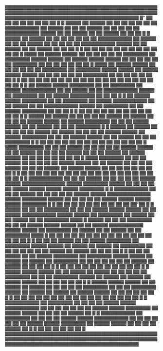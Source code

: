▓▓▓▓▓▓▓▓▓▓▓▓▓▓▓▓▓▓▓▓▓▓▓▓▓▓▓▓▓▓▓▓▓▓▓▓▓▓▓▓▓▓▓▓▓▓▓▓▓▓▓▓▓▓▓▓▓▓▓▓▓▓▓▓▓▓▓▓▓▓▓▓▓▓▓▓▓▓▓▓▓▓▓▓▓▓▓▓▓▓▓▓▓▓▓▓▓▓▓▓▓▓▓▓▓▓▓▓▓▓▓▓▓▓▓▓▓▓▓▓▓▓▓▓▓▓▓▓▓▓▓▓▓▓▓▓▓▓▓▓▓
▓*   ▓▓       ▓▓                      ▓▓ ▓▓             ▓▓                      ▓▓                                  ▓▓    ▓▓                ▓
▓ ▓▓▓▓▓ ▓▓ ▓▓▓▓▓ ▓▓ ▓▓ ▓▓ ▓▓ ▓▓ ▓▓ ▓▓ ▓▓▓▓▓▓▓▓▓▓▓ ▓▓ ▓▓▓▓▓ ▓▓ ▓▓ ▓▓ ▓▓▓▓▓ ▓▓ ▓▓ ▓▓ ▓▓ ▓▓ ▓▓▓▓▓▓▓▓▓▓▓ ▓▓▓▓▓ ▓▓ ▓▓ ▓▓▓▓▓ ▓▓ ▓▓ ▓▓▓▓▓ ▓▓ ▓▓ ▓▓ ▓
▓ ▓▓▓▓▓ ▓▓ ▓▓▓▓▓ ▓▓ ▓▓ ▓▓ ▓▓ ▓▓ ▓▓ ▓▓ ▓▓▓▓▓▓▓▓▓▓▓ ▓▓ ▓▓▓▓▓ ▓▓ ▓▓ ▓▓ ▓▓▓▓▓ ▓▓ ▓▓ ▓▓ ▓▓ ▓▓ ▓▓▓▓▓▓▓▓▓▓▓ ▓▓▓▓▓ ▓▓ ▓▓ ▓▓▓▓▓ ▓▓ ▓▓ ▓▓▓▓▓ ▓▓ ▓▓ ▓▓ ▓
▓       ▓▓ ▓▓    ▓▓    ▓▓ ▓▓             ▓▓ ▓▓          ▓▓       ▓▓          ▓▓                                                 ▓▓ ▓▓       ▓
▓▓▓▓ ▓▓ ▓▓▓▓▓ ▓▓▓▓▓ ▓▓ ▓▓ ▓▓ ▓▓ ▓▓ ▓▓ ▓▓▓▓▓▓▓▓ ▓▓ ▓▓▓▓▓▓▓▓ ▓▓▓▓▓ ▓▓▓▓▓ ▓▓ ▓▓▓▓▓ ▓▓▓▓▓ ▓▓▓▓▓ ▓▓ ▓▓ ▓▓ ▓▓ ▓▓ ▓▓ ▓▓▓▓▓▓▓▓ ▓▓ ▓▓ ▓▓ ▓▓ ▓▓ ▓▓ ▓▓ ▓
▓▓▓▓ ▓▓ ▓▓▓▓▓ ▓▓▓▓▓ ▓▓ ▓▓ ▓▓ ▓▓ ▓▓ ▓▓ ▓▓▓▓▓▓▓▓ ▓▓ ▓▓▓▓▓▓▓▓ ▓▓▓▓▓ ▓▓▓▓▓ ▓▓ ▓▓▓▓▓ ▓▓▓▓▓ ▓▓▓▓▓ ▓▓ ▓▓ ▓▓ ▓▓ ▓▓ ▓▓ ▓▓▓▓▓▓▓▓ ▓▓ ▓▓ ▓▓ ▓▓ ▓▓ ▓▓ ▓▓ ▓
▓ ▓▓ ▓▓ ▓▓ ▓▓ ▓▓ ▓▓       ▓▓ ▓▓    ▓▓    ▓▓ ▓▓       ▓▓    ▓▓          ▓▓    ▓▓             ▓▓ ▓▓ ▓▓    ▓▓                   ▓▓             ▓
▓ ▓▓ ▓▓▓▓▓ ▓▓▓▓▓ ▓▓▓▓▓▓▓▓ ▓▓ ▓▓ ▓▓▓▓▓▓▓▓ ▓▓ ▓▓▓▓▓ ▓▓▓▓▓▓▓▓▓▓▓ ▓▓ ▓▓ ▓▓▓▓▓ ▓▓ ▓▓ ▓▓▓▓▓▓▓▓▓▓▓ ▓▓▓▓▓ ▓▓ ▓▓▓▓▓▓▓▓ ▓▓ ▓▓ ▓▓▓▓▓ ▓▓▓▓▓▓▓▓ ▓▓ ▓▓ ▓▓ ▓
▓ ▓▓ ▓▓▓▓▓ ▓▓▓▓▓ ▓▓▓▓▓▓▓▓ ▓▓ ▓▓ ▓▓▓▓▓▓▓▓ ▓▓ ▓▓▓▓▓ ▓▓▓▓▓▓▓▓▓▓▓ ▓▓ ▓▓ ▓▓▓▓▓ ▓▓ ▓▓ ▓▓▓▓▓▓▓▓▓▓▓ ▓▓▓▓▓ ▓▓ ▓▓▓▓▓▓▓▓ ▓▓ ▓▓ ▓▓▓▓▓ ▓▓▓▓▓▓▓▓ ▓▓ ▓▓ ▓▓ ▓
▓                      ▓▓ ▓▓    ▓▓          ▓▓    ▓▓       ▓▓          ▓▓       ▓▓       ▓▓             ▓▓    ▓▓ ▓▓                         ▓
▓ ▓▓▓▓▓ ▓▓ ▓▓▓▓▓ ▓▓ ▓▓ ▓▓ ▓▓ ▓▓ ▓▓▓▓▓ ▓▓ ▓▓▓▓▓ ▓▓ ▓▓ ▓▓ ▓▓ ▓▓▓▓▓ ▓▓▓▓▓ ▓▓ ▓▓▓▓▓ ▓▓▓▓▓▓▓▓ ▓▓ ▓▓ ▓▓ ▓▓▓▓▓ ▓▓▓▓▓ ▓▓ ▓▓ ▓▓▓▓▓ ▓▓ ▓▓ ▓▓ ▓▓▓▓▓▓▓▓ ▓
▓ ▓▓▓▓▓ ▓▓ ▓▓▓▓▓ ▓▓ ▓▓ ▓▓ ▓▓ ▓▓ ▓▓▓▓▓ ▓▓ ▓▓▓▓▓ ▓▓ ▓▓ ▓▓ ▓▓ ▓▓▓▓▓ ▓▓▓▓▓ ▓▓ ▓▓▓▓▓ ▓▓▓▓▓▓▓▓ ▓▓ ▓▓ ▓▓ ▓▓▓▓▓ ▓▓▓▓▓ ▓▓ ▓▓ ▓▓▓▓▓ ▓▓ ▓▓ ▓▓ ▓▓▓▓▓▓▓▓ ▓
▓       ▓▓    ▓▓       ▓▓       ▓▓          ▓▓ ▓▓                            ▓▓       ▓▓          ▓▓       ▓▓ ▓▓    ▓▓          ▓▓ ▓▓       ▓
▓▓▓▓ ▓▓▓▓▓▓▓▓ ▓▓ ▓▓ ▓▓ ▓▓▓▓▓ ▓▓ ▓▓ ▓▓ ▓▓ ▓▓ ▓▓▓▓▓ ▓▓▓▓▓ ▓▓ ▓▓ ▓▓▓▓▓ ▓▓ ▓▓ ▓▓ ▓▓ ▓▓▓▓▓ ▓▓ ▓▓ ▓▓ ▓▓▓▓▓ ▓▓ ▓▓▓▓▓ ▓▓▓▓▓ ▓▓ ▓▓ ▓▓ ▓▓ ▓▓ ▓▓ ▓▓ ▓▓ ▓
▓▓▓▓ ▓▓▓▓▓▓▓▓ ▓▓ ▓▓ ▓▓ ▓▓▓▓▓ ▓▓ ▓▓ ▓▓ ▓▓ ▓▓ ▓▓▓▓▓ ▓▓▓▓▓ ▓▓ ▓▓ ▓▓▓▓▓ ▓▓ ▓▓ ▓▓ ▓▓ ▓▓▓▓▓ ▓▓ ▓▓ ▓▓ ▓▓▓▓▓ ▓▓ ▓▓▓▓▓ ▓▓▓▓▓ ▓▓ ▓▓ ▓▓ ▓▓ ▓▓ ▓▓ ▓▓ ▓▓ ▓
▓ ▓▓ ▓▓ ▓▓ ▓▓             ▓▓ ▓▓       ▓▓       ▓▓ ▓▓    ▓▓    ▓▓ ▓▓       ▓▓ ▓▓       ▓▓       ▓▓       ▓▓ ▓▓             ▓▓          ▓▓    ▓
▓ ▓▓▓▓▓▓▓▓▓▓▓ ▓▓ ▓▓ ▓▓ ▓▓▓▓▓ ▓▓ ▓▓ ▓▓ ▓▓ ▓▓ ▓▓▓▓▓ ▓▓▓▓▓ ▓▓▓▓▓▓▓▓▓▓▓▓▓▓ ▓▓▓▓▓ ▓▓▓▓▓▓▓▓ ▓▓▓▓▓ ▓▓ ▓▓ ▓▓ ▓▓ ▓▓ ▓▓▓▓▓ ▓▓▓▓▓ ▓▓▓▓▓ ▓▓▓▓▓ ▓▓▓▓▓▓▓▓ ▓
▓ ▓▓▓▓▓▓▓▓▓▓▓ ▓▓ ▓▓ ▓▓ ▓▓▓▓▓ ▓▓ ▓▓ ▓▓ ▓▓ ▓▓ ▓▓▓▓▓ ▓▓▓▓▓ ▓▓▓▓▓▓▓▓▓▓▓▓▓▓ ▓▓▓▓▓ ▓▓▓▓▓▓▓▓ ▓▓▓▓▓ ▓▓ ▓▓ ▓▓ ▓▓ ▓▓ ▓▓▓▓▓ ▓▓▓▓▓ ▓▓▓▓▓ ▓▓▓▓▓ ▓▓▓▓▓▓▓▓ ▓
▓    ▓▓                ▓▓       ▓▓    ▓▓    ▓▓             ▓▓                   ▓▓    ▓▓                            ▓▓          ▓▓    ▓▓*▓▓ ▓
▓ ▓▓▓▓▓ ▓▓ ▓▓ ▓▓ ▓▓▓▓▓▓▓▓ ▓▓ ▓▓ ▓▓ ▓▓▓▓▓ ▓▓▓▓▓ ▓▓▓▓▓ ▓▓ ▓▓ ▓▓▓▓▓ ▓▓▓▓▓▓▓▓▓▓▓ ▓▓▓▓▓ ▓▓▓▓▓ ▓▓ ▓▓▓▓▓▓▓▓ ▓▓ ▓▓▓▓▓ ▓▓ ▓▓ ▓▓▓▓▓ ▓▓ ▓▓ ▓▓▓▓▓▓▓▓ ▓▓▓▓
▓ ▓▓▓▓▓ ▓▓ ▓▓ ▓▓ ▓▓▓▓▓▓▓▓ ▓▓ ▓▓ ▓▓ ▓▓▓▓▓ ▓▓▓▓▓ ▓▓▓▓▓ ▓▓ ▓▓ ▓▓▓▓▓ ▓▓▓▓▓▓▓▓▓▓▓ ▓▓▓▓▓ ▓▓▓▓▓ ▓▓ ▓▓▓▓▓▓▓▓ ▓▓ ▓▓▓▓▓ ▓▓ ▓▓ ▓▓▓▓▓ ▓▓ ▓▓ ▓▓▓▓▓▓▓▓ ▓▓▓▓
▓          ▓▓                   ▓▓       ▓▓    ▓▓ ▓▓    ▓▓       ▓▓ ▓▓ ▓▓    ▓▓    ▓▓ ▓▓    ▓▓             ▓▓       ▓▓             ▓▓    ▓▓ ▓
▓ ▓▓ ▓▓ ▓▓ ▓▓▓▓▓ ▓▓ ▓▓ ▓▓▓▓▓ ▓▓▓▓▓▓▓▓ ▓▓ ▓▓▓▓▓▓▓▓ ▓▓▓▓▓ ▓▓▓▓▓ ▓▓ ▓▓▓▓▓ ▓▓ ▓▓▓▓▓ ▓▓ ▓▓▓▓▓▓▓▓ ▓▓ ▓▓ ▓▓ ▓▓ ▓▓ ▓▓ ▓▓ ▓▓▓▓▓ ▓▓ ▓▓▓▓▓ ▓▓ ▓▓ ▓▓ ▓▓ ▓
▓ ▓▓ ▓▓ ▓▓ ▓▓▓▓▓ ▓▓ ▓▓ ▓▓▓▓▓ ▓▓▓▓▓▓▓▓ ▓▓ ▓▓▓▓▓▓▓▓ ▓▓▓▓▓ ▓▓▓▓▓ ▓▓ ▓▓▓▓▓ ▓▓ ▓▓▓▓▓ ▓▓ ▓▓▓▓▓▓▓▓ ▓▓ ▓▓ ▓▓ ▓▓ ▓▓ ▓▓ ▓▓ ▓▓▓▓▓ ▓▓ ▓▓▓▓▓ ▓▓ ▓▓ ▓▓ ▓▓ ▓
▓                         ▓▓    ▓▓ ▓▓    ▓▓             ▓▓          ▓▓       ▓▓       ▓▓             ▓▓                ▓▓          ▓▓       ▓
▓ ▓▓▓▓▓ ▓▓▓▓▓ ▓▓▓▓▓ ▓▓ ▓▓ ▓▓▓▓▓ ▓▓ ▓▓▓▓▓ ▓▓ ▓▓ ▓▓ ▓▓ ▓▓ ▓▓▓▓▓▓▓▓ ▓▓ ▓▓ ▓▓ ▓▓▓▓▓▓▓▓ ▓▓▓▓▓ ▓▓ ▓▓▓▓▓ ▓▓ ▓▓▓▓▓ ▓▓ ▓▓▓▓▓ ▓▓▓▓▓ ▓▓ ▓▓ ▓▓ ▓▓ ▓▓ ▓▓ ▓
▓ ▓▓▓▓▓ ▓▓▓▓▓ ▓▓▓▓▓ ▓▓ ▓▓ ▓▓▓▓▓ ▓▓ ▓▓▓▓▓ ▓▓ ▓▓ ▓▓ ▓▓ ▓▓ ▓▓▓▓▓▓▓▓ ▓▓ ▓▓ ▓▓ ▓▓▓▓▓▓▓▓ ▓▓▓▓▓ ▓▓ ▓▓▓▓▓ ▓▓ ▓▓▓▓▓ ▓▓ ▓▓▓▓▓ ▓▓▓▓▓ ▓▓ ▓▓ ▓▓ ▓▓ ▓▓ ▓▓ ▓
▓ ▓▓          ▓▓ ▓▓       ▓▓          ▓▓       ▓▓             ▓▓             ▓▓ ▓▓    ▓▓    ▓▓ ▓▓       ▓▓    ▓▓ ▓▓ ▓▓                ▓▓    ▓
▓ ▓▓▓▓▓▓▓▓▓▓▓ ▓▓ ▓▓▓▓▓▓▓▓ ▓▓ ▓▓ ▓▓ ▓▓ ▓▓▓▓▓ ▓▓▓▓▓ ▓▓▓▓▓▓▓▓▓▓▓ ▓▓ ▓▓ ▓▓ ▓▓ ▓▓ ▓▓ ▓▓ ▓▓▓▓▓ ▓▓▓▓▓ ▓▓▓▓▓▓▓▓ ▓▓ ▓▓▓▓▓ ▓▓▓▓▓ ▓▓ ▓▓ ▓▓ ▓▓ ▓▓▓▓▓ ▓▓ ▓
▓ ▓▓▓▓▓▓▓▓▓▓▓ ▓▓ ▓▓▓▓▓▓▓▓ ▓▓ ▓▓ ▓▓ ▓▓ ▓▓▓▓▓ ▓▓▓▓▓ ▓▓▓▓▓▓▓▓▓▓▓ ▓▓ ▓▓ ▓▓ ▓▓ ▓▓ ▓▓ ▓▓ ▓▓▓▓▓ ▓▓▓▓▓ ▓▓▓▓▓▓▓▓ ▓▓ ▓▓▓▓▓ ▓▓▓▓▓ ▓▓ ▓▓ ▓▓ ▓▓ ▓▓▓▓▓ ▓▓ ▓
▓                                                       ▓▓    ▓▓                ▓▓                               ▓▓       ▓▓ ▓▓             ▓
▓▓▓▓▓▓▓▓▓▓▓▓▓▓▓▓▓▓▓▓▓▓▓▓▓▓▓▓▓▓▓▓▓▓▓▓▓▓▓▓▓▓▓▓▓▓▓▓▓▓▓▓▓▓▓▓▓▓▓▓▓▓▓▓▓▓▓▓▓▓▓▓▓▓▓▓▓▓▓▓▓▓▓▓▓▓▓▓▓▓▓▓▓▓▓▓▓▓▓▓▓▓▓▓▓▓▓▓▓▓▓▓▓▓▓▓▓▓▓▓▓▓▓▓▓▓▓▓▓▓▓▓▓▓▓▓▓▓▓▓▓
